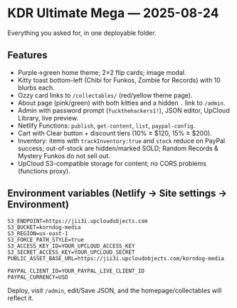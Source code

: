 
# KDR Ultimate Mega — 2025-08-24

Everything you asked for, in one deployable folder.

## Features
- Purple→green home theme; 2×2 flip cards; image modal.
- Kitty toast bottom-left (Chibi for Funkos, Zombie for Records) with 10 blurbs each.
- Ozzy card links to `/collectables/` (red/yellow theme page).
- About page (pink/green) with both kitties and a hidden `.` link to `/admin`.
- Admin with password prompt (`fuckthehackers1!`), JSON editor, UpCloud Library, live preview.
- Netlify Functions: `publish`, `get-content`, `list`, `paypal-config`.
- Cart with Clear button + discount tiers (10% ≥ $120, 15% ≥ $200).
- Inventory: items with `trackInventory:true` and `stock` reduce on PayPal success; out-of-stock are hidden/marked SOLD; Random Records & Mystery Funkos do not sell out.
- UpCloud S3-compatible storage for content; no CORS problems (functions proxy).

## Environment variables (Netlify → Site settings → Environment)
```
S3_ENDPOINT=https://jii3i.upcloudobjects.com
S3_BUCKET=korndog-media
S3_REGION=us-east-1
S3_FORCE_PATH_STYLE=true
S3_ACCESS_KEY_ID=YOUR_UPCLOUD_ACCESS_KEY
S3_SECRET_ACCESS_KEY=YOUR_UPCLOUD_SECRET
PUBLIC_ASSET_BASE_URL=https://jii3i.upcloudobjects.com/korndog-media

PAYPAL_CLIENT_ID=YOUR_PAYPAL_LIVE_CLIENT_ID
PAYPAL_CURRENCY=USD
```
Deploy, visit `/admin`, edit/Save JSON, and the homepage/collectables will reflect it.
